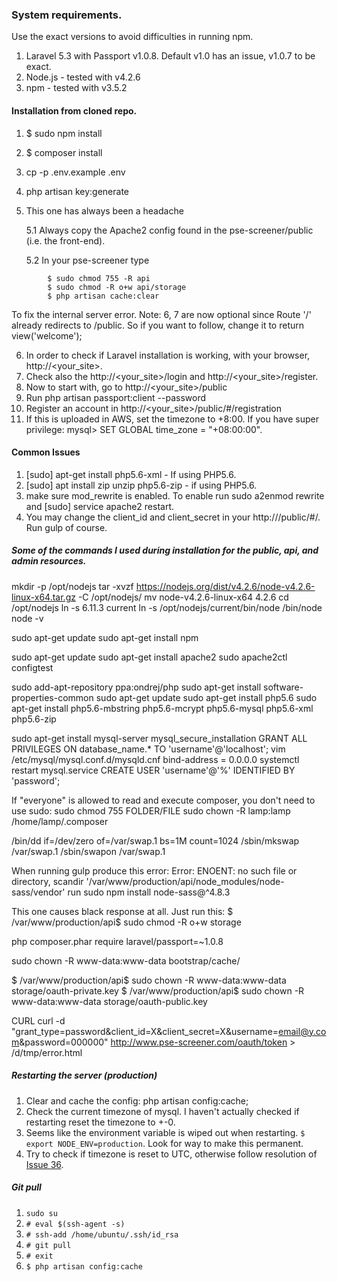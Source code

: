 ### System requirements.

Use the exact versions to avoid difficulties in running npm.
1. Laravel 5.3 with Passport v1.0.8. Default v1.0 has an issue, v1.0.7 to be exact.
2. Node.js - tested with v4.2.6
3. npm - tested with v3.5.2

#### Installation from cloned repo.

1. $ sudo npm install
2. $ composer install
3. cp -p .env.example .env
4. php artisan key:generate
5. This one has always been a headache
	
	5.1 Always copy the Apache2 config found in the pse-screener/public (i.e. the front-end).

	5.2 In your pse-screener type
```
		$ sudo chmod 755 -R api
		$ sudo chmod -R o+w api/storage
		$ php artisan cache:clear
```
To fix the internal server error.
Note: 6, 7 are now optional since Route '/' already redirects to /public. So if you want to follow, change it to return view('welcome');

6. In order to check if Laravel installation is working, with your browser, http://<your_site>.
7. Check also the http://<your_site>/login and http://<your_site>/register.
8. Now to start with, go to http://<your_site>/public
9. Run php artisan passport:client --password
10. Register an account in http://<your_site>/public/#/registration
11. If this is uploaded in AWS, set the timezone to +8:00. If you have super privilege: mysql> SET GLOBAL time_zone = "+08:00:00".

#### Common Issues

1. [sudo] apt-get install php5.6-xml - If using PHP5.6.
2. [sudo] apt install zip unzip php5.6-zip - if using PHP5.6.
3. make sure mod_rewrite is enabled. To enable run sudo a2enmod rewrite and [sudo] service apache2 restart.
4. You may change the client_id and client_secret in your http://<mysite>/public/#/. Run gulp of course.


##### Some of the commands I used during installation for the public, api, and admin resources.

mkdir -p /opt/nodejs
tar -xvzf https://nodejs.org/dist/v4.2.6/node-v4.2.6-linux-x64.tar.gz -C /opt/nodejs/
mv node-v4.2.6-linux-x64 4.2.6
cd /opt/nodejs
ln -s 6.11.3 current
ln -s /opt/nodejs/current/bin/node /bin/node
node -v

sudo apt-get update
sudo apt-get install npm

sudo apt-get update
sudo apt-get install apache2
sudo apache2ctl configtest

sudo add-apt-repository ppa:ondrej/php
sudo apt-get install software-properties-common
sudo apt-get update
sudo apt-get install php5.6
sudo apt-get install php5.6-mbstring php5.6-mcrypt php5.6-mysql php5.6-xml php5.6-zip

sudo apt-get install mysql-server
mysql_secure_installation
GRANT ALL PRIVILEGES ON database_name.* TO 'username'@'localhost';
vim /etc/mysql/mysql.conf.d/mysqld.cnf
bind-address            = 0.0.0.0
systemctl restart mysql.service
CREATE USER 'username'@'%' IDENTIFIED BY 'password';

If "everyone" is allowed to read and execute composer, you don't need to use sudo:
sudo chmod 755 FOLDER/FILE
sudo chown -R lamp:lamp /home/lamp/.composer


/bin/dd if=/dev/zero of=/var/swap.1 bs=1M count=1024
/sbin/mkswap /var/swap.1
/sbin/swapon /var/swap.1

When running gulp produce this error: Error: ENOENT: no such file or directory, scandir '/var/www/production/api/node_modules/node-sass/vendor'
run sudo npm install node-sass@^4.8.3

This one causes black response at all. Just run this:
$ /var/www/production/api$ sudo chmod -R o+w storage

php composer.phar require laravel/passport=~1.0.8

sudo chown -R www-data:www-data bootstrap/cache/

$ /var/www/production/api$ sudo chown -R www-data:www-data storage/oauth-private.key
$ /var/www/production/api$ sudo chown -R www-data:www-data storage/oauth-public.key

CURL
curl -d "grant_type=password&client_id=X&client_secret=X&username=email@y.com&password=000000" http://www.pse-screener.com/oauth/token > /d/tmp/error.html

##### Restarting the server (production)
1. Clear and cache the config: php artisan config:cache;
2. Check the current timezone of mysql. I haven't actually checked if restarting reset the timezone to +-0.
3. Seems like the environment variable is wiped out when restarting. `$ export NODE_ENV=production`. Look for way to make this permanent.
4. Try to check if timezone is reset to UTC, otherwise follow resolution of [Issue 36](https://github.com/pse-screener/api/issues/36).

##### Git pull
1. `sudo su`
2. `# eval $(ssh-agent -s)`
3. `# ssh-add /home/ubuntu/.ssh/id_rsa`
4. `# git pull`
5. `# exit`
6. `$ php artisan config:cache`
